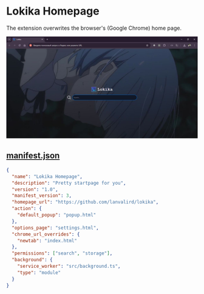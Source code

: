 # Lokika Homepage

The extension overwrites the browser's (Google Chrome) home page.

![Screenshot](./screenshots/image.png)

## [manifest.json](./manifest.json)

```json
{
  "name": "Lokika Homepage",
  "description": "Pretty startpage for you",
  "version": "1.0",
  "manifest_version": 3,
  "homepage_url": "https://github.com/lanvalird/lokika",
  "action": {
    "default_popup": "popup.html"
  },
  "options_page": "settings.html",
  "chrome_url_overrides": {
    "newtab": "index.html"
  },
  "permissions": ["search", "storage"],
  "background": {
    "service_worker": "src/background.ts",
    "type": "module"
  }
}
```